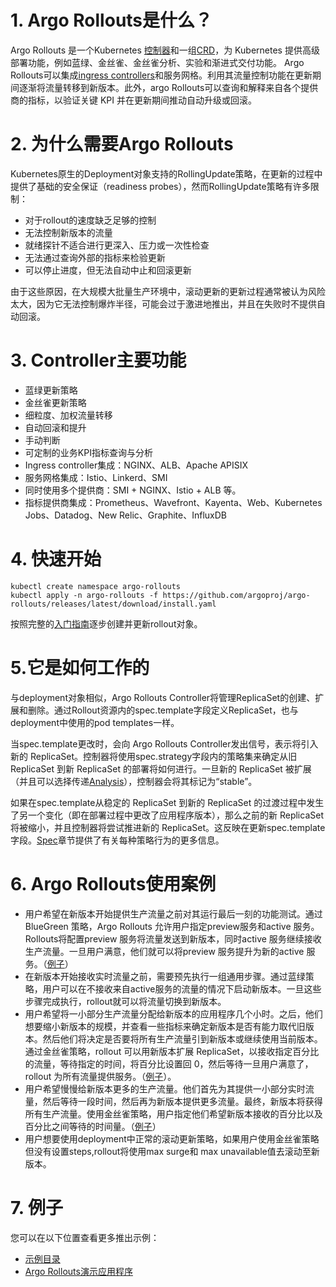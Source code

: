 # 1. Argo Rollouts是什么？
Argo Rollouts 是一个Kubernetes [控制器](https://kubernetes.io/docs/concepts/architecture/controller/)和一组[CRD](https://kubernetes.io/docs/concepts/extend-kubernetes/api-extension/custom-resources/)，为 Kubernetes 提供高级部署功能，例如蓝绿、金丝雀、金丝雀分析、实验和渐进式交付功能。
Argo Rollouts可以集成[ingress controllers](https://kubernetes.io/docs/concepts/services-networking/ingress/)和服务网格。利用其流量控制功能在更新期间逐渐将流量转移到新版本。此外，argo Rollouts可以查询和解释来自各个提供商的指标，以验证关键 KPI 并在更新期间推动自动升级或回滚。
# 2. 为什么需要Argo Rollouts
Kubernetes原生的Deployment对象支持的RollingUpdate策略，在更新的过程中提供了基础的安全保证（readiness probes），然而RollingUpdate策略有许多限制：
* 对于rollout的速度缺乏足够的控制
* 无法控制新版本的流量
* 就绪探针不适合进行更深入、压力或一次性检查
* 无法通过查询外部的指标来检验更新
* 可以停止进度，但无法自动中止和回滚更新

由于这些原因，在大规模大批量生产环境中，滚动更新的更新过程通常被认为风险太大，因为它无法控制爆炸半径，可能会过于激进地推出，并且在失败时不提供自动回滚。

# 3. Controller主要功能
* 蓝绿更新策略
* 金丝雀更新策略
* 细粒度、加权流量转移
* 自动回滚和提升
* 手动判断
* 可定制的业务KPI指标查询与分析
* Ingress controller集成：NGINX、ALB、Apache APISIX
* 服务网格集成：Istio、Linkerd、SMI
* 同时使用多个提供商：SMI + NGINX、Istio + ALB 等。
* 指标提供商集成：Prometheus、Wavefront、Kayenta、Web、Kubernetes Jobs、Datadog、New Relic、Graphite、InfluxDB

# 4. 快速开始
```
kubectl create namespace argo-rollouts
kubectl apply -n argo-rollouts -f https://github.com/argoproj/argo-rollouts/releases/latest/download/install.yaml
```
按照完整的[入门指南](../5.入门指南/5.入门指南.md)逐步创建并更新rollout对象。
# 5.它是如何工作的
与deployment对象相似，Argo Rollouts Controller将管理ReplicaSet的创建、扩展和删除。通过Rollout资源内的spec.template字段定义ReplicaSet，也与deployment中使用的pod templates一样。

当spec.template更改时，会向 Argo Rollouts Controller发出信号，表示将引入新的 ReplicaSet。控制器将使用spec.strategy字段内的策略集来确定从旧 ReplicaSet 到新 ReplicaSet 的部署将如何进行。一旦新的 ReplicaSet 被扩展（并且可以选择传递[Analysis](../9.Analysis/9.1概述.md)），控制器会将其标记为“stable”。

如果在spec.template从稳定的 ReplicaSet 到新的 ReplicaSet 的过渡过程中发生了另一个变化（即在部署过程中更改了应用程序版本），那么之前的新 ReplicaSet 将被缩小，并且控制器将尝试推进新的 ReplicaSet。这反映在更新spec.template字段。[Spec](https://argo-rollouts.readthedocs.io/en/stable/features/specification/)章节提供了有关每种策略行为的更多信息。
# 6. Argo Rollouts使用案例
* 用户希望在新版本开始提供生产流量之前对其运行最后一刻的功能测试。通过 BlueGreen 策略，Argo Rollouts 允许用户指定preview服务和active 服务。Rollouts将配置preview 服务将流量发送到新版本，同时active 服务继续接收生产流量。一旦用户满意，他们就可以将preview 服务提升为新的active 服务。（[例子](https://github.com/argoproj/argo-rollouts/blob/master/examples/rollout-bluegreen.yaml)）
* 在新版本开始接收实时流量之前，需要预先执行一组通用步骤。通过蓝绿策略，用户可以在不接收来自active服务的流量的情况下启动新版本。一旦这些步骤完成执行，rollout就可以将流量切换到新版本。
* 用户希望将一小部分生产流量分配给新版本的应用程序几个小时。之后，他们想要缩小新版本的规模，并查看一些指标来确定新版本是否有能力取代旧版本。然后他们将决定是否要将所有生产流量引到新版本或继续使用当前版本。通过金丝雀策略，rollout 可以用新版本扩展 ReplicaSet，以接收指定百分比的流量，等待指定的时间，将百分比设置回 0，然后等待一旦用户满意了， rollout 为所有流量提供服务。（[例子](https://github.com/argoproj/argo-rollouts/blob/master/examples/rollout-analysis-step.yaml)）。
* 用户希望慢慢给新版本更多的生产流量。他们首先为其提供一小部分实时流量，然后等待一段时间，然后再为新版本提供更多流量。最终，新版本将获得所有生产流量。使用金丝雀策略，用户指定他们希望新版本接收的百分比以及百分比之间等待的时间量。（[例子](https://github.com/argoproj/argo-rollouts/blob/master/examples/rollout-canary.yaml)）
* 用户想要使用deployment中正常的滚动更新策略，如果用户使用金丝雀策略但没有设置steps,rollout将使用max surge和 max unavailable值去滚动至新版本。

# 7. 例子
您可以在以下位置查看更多推出示例：

* [示例目录](https://github.com/argoproj/argo-rollouts/tree/master/examples)
* [Argo Rollouts演示应用程序](https://github.com/argoproj/rollouts-demo)